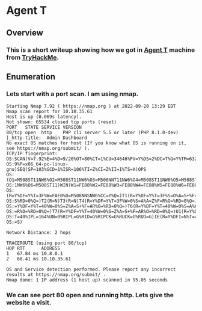 # Agent T

## Overview

### This is a short writeup showing how we got in [Agent T](https://tryhackme.com/room/agentt) machine from [TryHackMe](https://tryhackme.com/).

## Enumeration

### Lets start with a port scan. I am using nmap.

```nmap
Starting Nmap 7.92 ( https://nmap.org ) at 2022-09-20 13:29 EDT
Nmap scan report for 10.10.35.61
Host is up (0.069s latency).
Not shown: 65534 closed tcp ports (reset)
PORT   STATE SERVICE VERSION
80/tcp open  http    PHP cli server 5.5 or later (PHP 8.1.0-dev)
|_http-title:  Admin Dashboard
No exact OS matches for host (If you know what OS is running on it, see https://nmap.org/submit/ ).
TCP/IP fingerprint:
OS:SCAN(V=7.92%E=4%D=9/20%OT=80%CT=1%CU=34646%PV=Y%DS=2%DC=T%G=Y%TM=6329F8D
OS:9%P=x86_64-pc-linux-gnu)SEQ(SP=103%GCD=1%ISR=106%TI=Z%CI=Z%II=I%TS=A)OPS
OS:(O1=M508ST11NW6%O2=M508ST11NW6%O3=M508NNT11NW6%O4=M508ST11NW6%O5=M508ST1
OS:1NW6%O6=M508ST11)WIN(W1=FE88%W2=FE88%W3=FE88%W4=FE88%W5=FE88%W6=FE88)ECN
OS:(R=Y%DF=Y%T=3F%W=FAF0%O=M508NNSNW6%CC=Y%Q=)T1(R=Y%DF=Y%T=3F%S=O%A=S+%F=A
OS:S%RD=0%Q=)T2(R=N)T3(R=N)T4(R=Y%DF=Y%T=3F%W=0%S=A%A=Z%F=R%O=%RD=0%Q=)T5(R
OS:=Y%DF=Y%T=40%W=0%S=Z%A=S+%F=AR%O=%RD=0%Q=)T6(R=Y%DF=Y%T=40%W=0%S=A%A=Z%F
OS:=R%O=%RD=0%Q=)T7(R=Y%DF=Y%T=40%W=0%S=Z%A=S+%F=AR%O=%RD=0%Q=)U1(R=Y%DF=N%
OS:T=40%IPL=164%UN=0%RIPL=G%RID=G%RIPCK=G%RUCK=G%RUD=G)IE(R=Y%DFI=N%T=40%CD
OS:=S)

Network Distance: 2 hops

TRACEROUTE (using port 80/tcp)
HOP RTT      ADDRESS
1   67.84 ms 10.8.0.1
2   68.41 ms 10.10.35.61

OS and Service detection performed. Please report any incorrect results at https://nmap.org/submit/ .
Nmap done: 1 IP address (1 host up) scanned in 95.05 seconds
```

### We can see port 80 open and running http. Lets give the website a visit.

